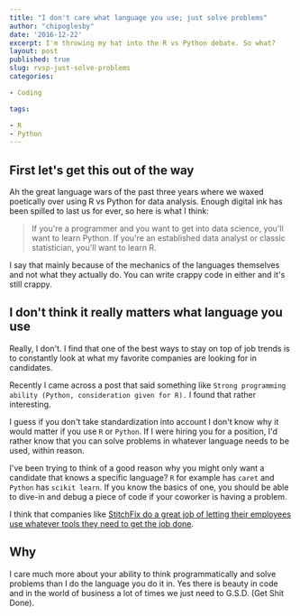 ```yaml
---
title: "I don't care what language you use; just solve problems"
author: "chipoglesby"
date: '2016-12-22'
excerpt: I'm throwing my hat into the R vs Python debate. So what?
layout: post
published: true
slug: rvsp-just-solve-problems
categories:

- Coding

tags:

- R
- Python
---
```


## First let's get this out of the way
Ah the great language wars of the past three years where we waxed poetically
over using R vs Python for data analysis. Enough digital ink has been spilled
to last us for ever, so here is what I think:

> If you're a programmer and you want to get into data science, you'll want to
learn Python. If you're an established data analyst or classic statistician,
you'll want to learn R.

I say that mainly because of the mechanics of the languages themselves and not
what they actually do. You can write crappy code in either and it's still
crappy.

## I don't think it really matters what language you use
Really, I don't. I find that one of the best ways to stay on top of job trends
is to constantly look at what my favorite companies are looking for in
candidates.

Recently I came across a post that said something like `Strong programming
ability (Python, consideration given for R).` I found that rather interesting.

I guess if you don't take standardization into account I don't know why it would
matter if you use `R` or `Python`. If I were hiring you for a position, I'd
rather know that you can solve problems in whatever language needs to be used,
within reason.

I've been trying to think of a good reason why you might only want a candidate
that knows a specific language? `R` for example has `caret` and `Python` has
`scikit learn`. If you know the basics of one, you should be able to dive-in and
debug a piece of code if your coworker is having a problem.

I think that companies like [StitchFix do a great job of letting their employees
use whatever tools they need to get the job done](http://multithreaded.stitchfix.com/blog/2015/03/17/grammar-of-data-science/).

## Why

I care much more about your ability to think programmatically and solve problems
than I do the language you do it in. Yes there is beauty in code and in the
world of business a lot of times we just need to G.S.D. (Get Shit Done).
